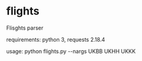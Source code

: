 # flights
Flisghts parser

requirements: python 3, requests 2.18.4

usage: python flights.py --nargs UKBB UKHH UKKK
